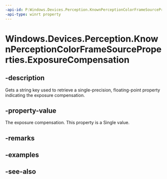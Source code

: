 ----api-id: P:Windows.Devices.Perception.KnownPerceptionColorFrameSourceProperties.ExposureCompensation
-api-type: winrt property
---<!-- Property syntaxpublic string ExposureCompensation { get; }--># Windows.Devices.Perception.KnownPerceptionColorFrameSourceProperties.ExposureCompensation## -descriptionGets a string key used to retrieve a single-precision, floating-point property indicating the exposure compensation.## -property-valueThe exposure compensation. This property is a Single value.## -remarks## -examples## -see-also